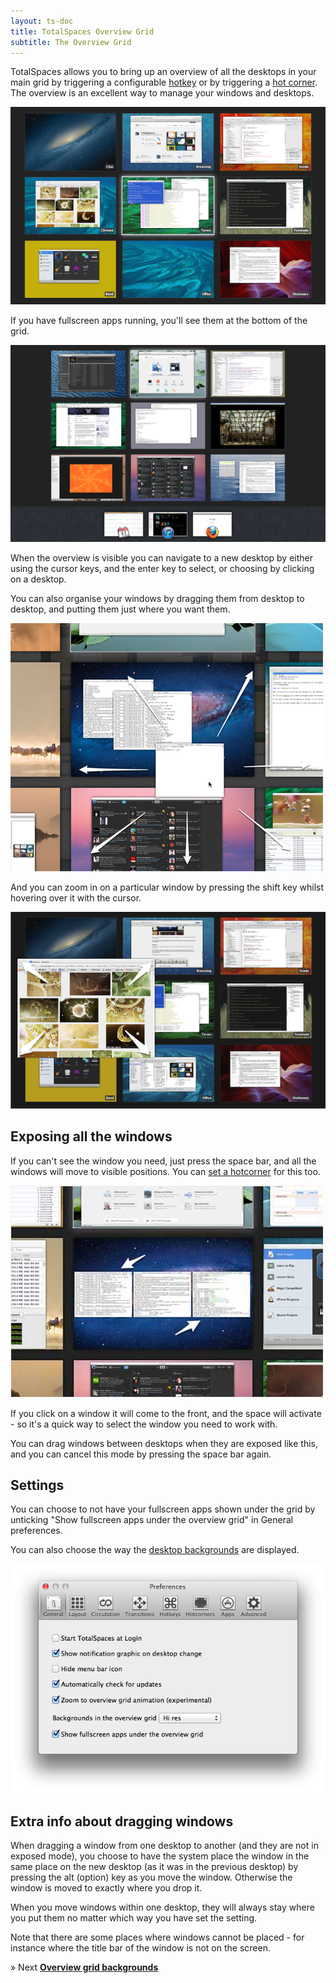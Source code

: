 ```yaml
---
layout: ts-doc
title: TotalSpaces Overview Grid
subtitle: The Overview Grid
---
```

TotalSpaces allows you to bring up an overview of all the desktops in your main grid by triggering a configurable [hotkey](/hotkeys) or by triggering a [hot corner](/hotcorners). The overview is an excellent way to manage your windows and desktops.

<img src="/images/grid-view.png">

If you have fullscreen apps running, you'll see them at the bottom of the grid.

<img src="/images/grid-view-with-fullscreens.png">

When the overview is visible you can navigate to a new desktop by either using the cursor keys, and the enter key to select, or choosing by clicking on a desktop.

You can also organise your windows by dragging them from desktop to desktop, and putting them just where you want them.

<img src="/images/drag-windows.png">

And you can zoom in on a particular window by pressing the shift key whilst hovering over it with the cursor.

<img src="/images/zoom-window-in-grid.png">

## Exposing all the windows

If you can't see the window you need, just press the space bar, and all the windows will move to visible positions.  You can [set a hotcorner](/hotcorners) for this too.

<img src="/images/grid-exposed.png">

If you click on a window it will come to the front, and the space will activate - so it's a quick way to select the window you need to work with.

You can drag windows between desktops when they are exposed like this, and you can cancel this mode by pressing the space bar again.

## Settings

You can choose to not have your fullscreen apps shown under the grid by unticking "Show fullscreen apps under the overview grid" in General preferences.

You can also choose the way the [desktop backgrounds](/overview-backgrounds) are displayed.

<img src="/images/general-preferences.png">

## Extra info about dragging windows

When dragging a window from one desktop to another (and they are not in exposed mode), you choose to have the system place the window in the same place on the new desktop (as it was in the previous desktop) by pressing the alt (option) key as you move the window. Otherwise the window is moved to exactly where you drop it.

When you move windows within one desktop, they will always stay where you put them no matter which way you have set the setting.

Note that there are some places where windows cannot be placed - for instance where the title bar of the window is not on the screen.

&raquo; Next [**Overview grid backgrounds**](/overview-backgrounds)